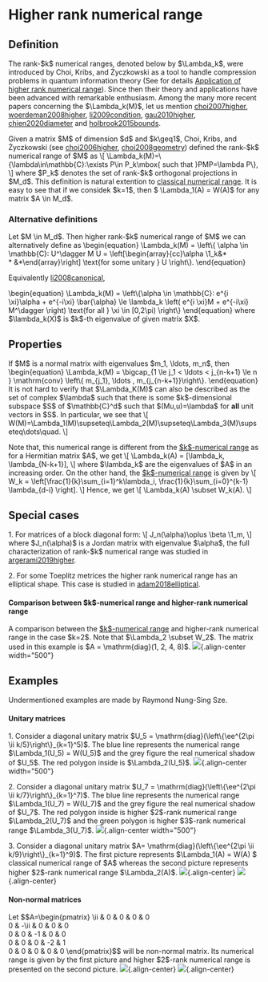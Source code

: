 Higher rank numerical range
===========================

Definition
----------

The rank-\$k\$ numerical ranges, denoted below by \$\\Lambda_k\$, were
introduced by Choi, Kribs, and Życzkowski as a tool to handle
compression problems in quantum information theory (See for details
[Application of higher rank numerical
range](/numerical-range/generalizations/application-of-higher-rank-and-p-k-numerical-range)).
Since then their theory and applications have been advanced with
remarkable enthusiasm. Among the many more recent papers concerning the
\$\\Lambda_k(M)\$, let us mention [choi2007higher](@cite), [woerdeman2008higher](@cite), [li2009condition](@cite), [gau2010higher](@cite), [chien2020diameter](cite) and [holbrook2015bounds](@cite).

Given a matrix \$M\$ of dimension \$d\$ and \$k\\geq1\$, Choi, Kribs,
and Życzkowski (see [choi2006higher](@cite), [choi2008geometry](@cite))
defined the rank-\$k\$ numerical range of \$M\$ as \\\[
\\Lambda_k(M)=\\{\\lambda\\in\\mathbb{C}:\\exists P\\in P_k\\mbox{ such
that }PMP=\\lambda P\\}, \\\] where \$P_k\$ denotes the set of
rank-\$k\$ orthogonal projections in \$M_d\$. This definition is natural
extention to [classical numerical range](/numerical-range). It is easy
to see that if we considek \$k=1\$, then \$ \\Lambda_1(A) = W(A)\$ for
any matrix \$A \\in M_d\$.

### Alternative definitions

Let \$M \\in M_d\$. Then higher rank-\$k\$ numerical range of \$M\$ we
can alternatively define as \\begin{equation} \\Lambda_k(M) = \\left\\{
\\alpha \\in \\mathbb{C}: U\^\\dagger M U =
\\left\[\\begin{array}{cc}\\alpha \\1_k&\*\
\* &\*\\end{array}\\right\] \\text{for some unitary } U \\right\\}.
\\end{equation}

Equivalently [li2008canonical](@cite),

\\begin{equation} \\Lambda_k(M) = \\left\\{\\alpha \\in \\mathbb{C}:
e\^{i \\xi}\\alpha + e\^{-i\\xi} \\bar{\\alpha} \\le \\lambda_k \\left(
e\^{i \\xi}M + e\^{-i\\xi} M\^\\dagger \\right) \\text{for all } \\xi
\\in \[0,2\\pi) \\right\\} \\end{equation} where \$\\lambda_k(X)\$ is
\$k\$-th eigenvalue of given matrix \$X\$.

Properties
----------

If \$M\$ is a normal matrix with eigenvalues \$m_1, \\ldots, m_n\$, then
\\begin{equation} \\Lambda_k(M) = \\bigcap\_{1 \\le j_1 \< \\ldots \<
j\_{n-k+1} \\le n } \\mathrm{conv} \\left\\{ m\_{j_1}, \\ldots ,
m\_{j\_{n-k+1}}\\right\\}. \\end{equation} It is not hard to verify that
\$\\Lambda_K(M)\$ can also be described as the set of complex
\$\\lambda\$ such that there is some \$k\$-dimensional subspace \$S\$ of
\$\\mathbb{C}\^d\$ such that \$(Mu,u)=\\lambda\$ for **all** unit
vectors in \$S\$. In particular, we see that \\\[
W(M)=\\Lambda_1(M)\\supseteq\\Lambda_2(M)\\supseteq\\Lambda_3(M)\\supseteq\\dots\\quad.
\\\]

Note that, this numerical range is different from the [\$k\$-numerical
range](/numerical-range/generalizations/k-numerical-range) as for a
Hermitian matrix \$A\$, we get \\\[ \\Lambda_k(A) = \[\\lambda_k,
\\lambda\_{N-k+1}\], \\\] where \$\\lambda_k\$ are the eigenvalues of
\$A\$ in an increasing order. On the other hand, the [\$k\$-numerical
range](/numerical-range/generalizations/k-numerical-range) is given by
\\\[ W_k = \\left\[\\frac{1}{k}\\sum\_{i=1}\^k\\lambda_i,
\\frac{1}{k}\\sum\_{i=0}\^{k-1} \\lambda\_{d-i} \\right\]. \\\] Hence,
we get \\\[ \\Lambda_k(A) \\subset W_k(A). \\\]

Special cases
-------------

1\. For matrices of a block diagonal form: \\\[ J_n(\\alpha)\\oplus
\\beta \\1_m, \\\] where \$J_n(\\alpha)\$ is a Jordan matrix with
eigenvalue \$\\alpha\$, the full characterization of rank-\$k\$
numerical range was studied in [argerami2019higher](@cite).

2\. For some Toeplitz metrices the higher rank numerical range has an
elliptical shape. This case is studied in [adam2018elliptical](@cite).

#### Comparison between \$k\$-numerical range and higher-rank numerical range

A comparison between the [\$k\$-numerical
range](/numerical-range/generalizations/k-numerical-range) and
higher-rank numerical range in the case \$k=2\$. Note that \$\\Lambda_2
\\subset W_2\$. The matrix used in this example is \$A =
\\mathrm{diag}(1, 2, 4, 8)\$.
![](/numerical-range/examples/k-range.png){.align-center width="500"}

Examples
--------

Undermentioned examples are made by Raymond Nung-Sing Sze.

#### Unitary matrices

1\. Consider a diagonal unitary matrix \$U_5 =
\\mathrm{diag}(\\left\\{\\ee\^{2\\pi \\ii k/5}\\right\\}\_{k=1}\^5)\$.
The blue line represents the numerical range \$\\Lambda_1(U_5) =
W(U_5)\$ and the grey figure the real numerical shadow of \$U_5\$. The
red polygon inside is \$\\Lambda_2(U_5)\$.
![](/numerical-range/generalizations/real_s3d5.png){.align-center
width="500"}

2\. Consider a diagonal unitary matrix \$U_7 =
\\mathrm{diag}(\\left\\{\\ee\^{2\\pi \\ii k/7}\\right\\}\_{k=1}\^7)\$.
The blue line represents the numerical range \$\\Lambda_1(U_7) =
W(U_7)\$ and the grey figure the real numerical shadow of \$U_7\$. The
red polygon inside is higher \$2\$-rank numerical range
\$\\Lambda_2(U_7)\$ and the green polygon is higher \$3\$-rank numerical
range \$\\Lambda_3(U_7)\$.
![](/numerical-range/generalizations/real_s3d7.png){.align-center
width="500"}

3\. Consider a diagonal unitary matrix \$A=
\\mathrm{diag}(\\left\\{\\ee\^{2\\pi \\ii k/9}\\right\\}\_{k=1}\^9)\$.
The first picture represents \$\\Lambda_1(A) = W(A) \$ classical
numerical range of \$A\$ whereas the second picture represents higher
\$2\$-rank numerical range \$\\Lambda_2(A)\$.
![](/numerical-range/generalizations/normal003.png){.align-center}
![](/numerical-range/generalizations/normal004.png){.align-center}

#### Non-normal matrices

Let \$\$A=\\begin{pmatrix} \\ii & 0 & 0 & 0 & 0\
0 & -\\ii & 0 & 0 & 0\
0 & 0 & -1 & 0 & 0\
0 & 0 & 0 & -2 & 1\
0 & 0 & 0 & 0 & 0 \\end{pmatrix}\$\$ will be non-normal matrix. Its
numerical range is given by the first picture and higher \$2\$-rank
numerical range is presented on the second picture.
![](/numerical-range/generalizations/example105.png){.align-center}
![](/numerical-range/generalizations/example106.png){.align-center}
